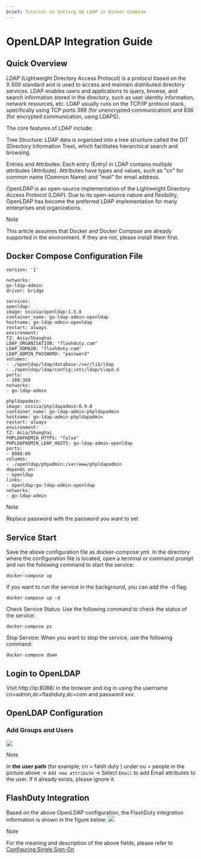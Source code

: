```yaml
---
brief: Tutorial on Setting Up LDAP in Docker Compose
---
```


# OpenLDAP Integration Guide

## Quick Overview

LDAP (Lightweight Directory Access Protocol) is a protocol based on the X.500 standard and is used to access and maintain distributed directory services. LDAP enables users and applications to query, browse, and search information stored in the directory, such as user identity information, network resources, etc. LDAP usually runs on the TCP/IP protocol stack, specifically using TCP ports 389 (for unencrypted communication) and 636 (for encrypted communication, using LDAPS).

The core features of LDAP include:

Tree Structure: LDAP data is organized into a tree structure called the DIT (Directory Information Tree), which facilitates hierarchical search and browsing.

Entries and Attributes: Each entry (Entry) in LDAP contains multiple attributes (Attribute). Attributes have types and values, such as "cn" for common name (Common Name) and "mail" for email address.

OpenLDAP is an open-source implementation of the Lightweight Directory Access Protocol (LDAP). Due to its open-source nature and flexibility, OpenLDAP has become the preferred LDAP implementation for many enterprises and organizations.

> [!NOTE]
> This article assumes that Docker and Docker Compose are already supported in the environment. If they are not, please install them first.

## Docker Compose Configuration File
```
version: '1'

networks:
go-ldap-admin:
driver: bridge

services:
openldap:
image: osixia/openldap:1.5.0
container_name: go-ldap-admin-openldap
hostname: go-ldap-admin-openldap
restart: always
environment:
TZ: Asia/Shanghai
LDAP_ORGANISATION: "flashduty.com"
LDAP_DOMAIN: "flashduty.com"
LDAP_ADMIN_PASSWORD: "password"
volumes:
- ./openldap/ldap/database:/var/lib/ldap
- ./openldap/ldap/config:/etc/ldap/slapd.d
ports:
- 389:389
networks:
- go-ldap-admin

phpldapadmin:
image: osixia/phpldapadmin:0.9.0
container_name: go-ldap-admin-phpldapadmin
hostname: go-ldap-admin-phpldapadmin
restart: always
environment:
TZ: Asia/Shanghai
PHPLDAPADMIN_HTTPS: "false"
PHPLDAPADMIN_LDAP_HOSTS: go-ldap-admin-openldap
ports:
- 8088:80
volumes:
- ./openldap/phpadmin:/var/www/phpldapadmin
depends_on:
- openldap
links:
- openldap:go-ldap-admin-openldap
networks:
- go-ldap-admin

```

> [!NOTE]
> Replace password with the password you want to set

## Service Start
Save the above configuration file as docker-compose.yml. In the directory where the configuration file is located, open a terminal or command prompt and run the following command to start the service:
```
docker-compose up
```

If you want to run the service in the background, you can add the -d flag:
```
docker-compose up -d
```

Check Service Status:
Use the following command to check the status of the service:
```
docker-compose ps
```

Stop Service:
When you want to stop the service, use the following command:
```
docker-compose down
```

## Login to OpenLDAP
Visit http://ip:8088/ in the browser and log in using the username cn=admin,dc=flashduty,dc=com and password xxx.

## OpenLDAP Configuration
### Add Groups and Users

![](https://fcdoc.github.io/img/zh/flashduty/mixin/single_sign_on/openldap/1.avif)

> [!NOTE]
> In **the user path** (for example, cn = falsh duty ) under ou = people in the picture above -> `Add new attribute` -> Select `Email` to add Email attributes to the user. If it already exists, please ignore it.

## FlashDuty Integration
Based on the above OpenLDAP configuration, the FlashDuty integration information is shown in the figure below:
![](https://fcdoc.github.io/img/zh/flashduty/mixin/single_sign_on/openldap/2.avif)

> [!NOTE]
> For the meaning and description of the above fields, please refer to [Configuring Single Sign-On](/feature/single_sign_on)
